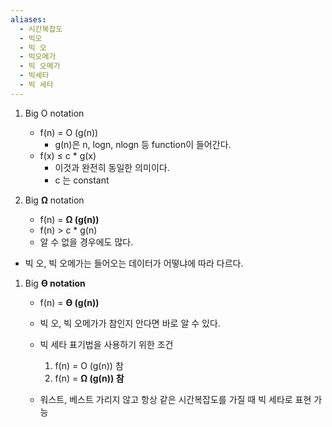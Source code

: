 ```yaml
---
aliases:
  - 시간복잡도
  - 빅오
  - 빅 오
  - 빅오메가
  - 빅 오메가
  - 빅세타
  - 빅 세타
---
```

1. Big O notation
    
    - f(n) = O (g(n))
        - g(n)은 n, logn, nlogn 등 function이 들어간다.
    - f(x) ≤ c * g(x)
        - 이것과 완전히 동일한 의미이다.
        - c 는 constant
    
      
    
2. Big **Ω** notation
    - f(n) = **Ω (g(n))**
    - f(n) > c * g(n)
    - 알 수 없을 경우에도 많다.
  
- 빅 오, 빅 오메가는 들어오는 데이터가 어떻냐에 따라 다르다.
  
1. Big **ϴ notation**
    - f(n) = **ϴ (g(n))**
    - 빅 오, 빅 오메가가 참인지 안다면 바로 알 수 있다.
    - 빅 세타 표기법을 사용하기 위한 조건
        1. f(n) = O (g(n)) 참
        2. f(n) = **Ω (g(n)) 참**
        
    - 워스트, 베스트 가리지 않고 항상 같은 시간복잡도를 가질 때 빅 세타로 표현 가능